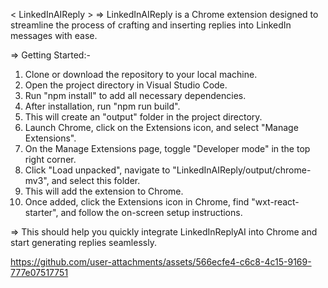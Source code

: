 < LinkedInAIReply >
=> LinkedInAIReply is a Chrome extension designed to streamline the process of crafting and inserting replies into LinkedIn messages with ease.

=> Getting Started:-
1) Clone or download the repository to your local machine.
2) Open the project directory in Visual Studio Code.
3) Run "npm install" to add all necessary dependencies.
4) After installation, run "npm run build".
5) This will create an "output" folder in the project directory.
6) Launch Chrome, click on the Extensions icon, and select "Manage Extensions".
7) On the Manage Extensions page, toggle "Developer mode" in the top right corner.
8) Click "Load unpacked", navigate to "LinkedInAIReply/output/chrome-mv3", and select this folder.
9) This will add the extension to Chrome.
10) Once added, click the Extensions icon in Chrome, find "wxt-react-starter", and follow the on-screen setup instructions.
    
=> This should help you quickly integrate LinkedInReplyAI into Chrome and start generating replies seamlessly.



https://github.com/user-attachments/assets/566ecfe4-c6c8-4c15-9169-777e07517751
